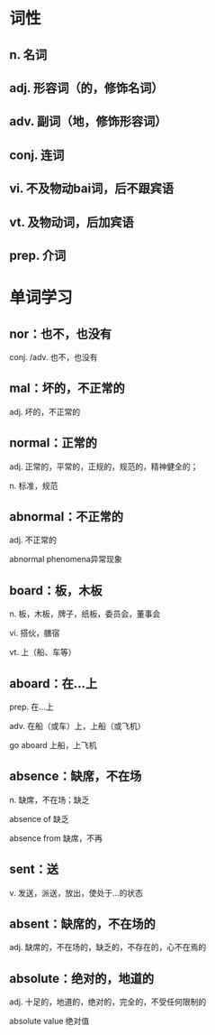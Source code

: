 # 词性

## n. 名词

## adj. 形容词（的，修饰名词）

## adv. 副词（地，修饰形容词）

## conj. 连词

## vi. 不及物动bai词，后不跟宾语

## vt. 及物动词，后加宾语

## prep. 介词

# 单词学习

## nor：也不，也没有

conj. /adv. 也不，也没有

## mal：坏的，不正常的

adj. 坏的，不正常的

## normal：正常的

adj. 正常的，平常的，正规的，规范的，精神健全的；

n. 标准，规范

## abnormal：不正常的

adj. 不正常的

abnormal phenomena异常现象

## board：板，木板

n. 板，木板，牌子，纸板，委员会，董事会

vi. 搭伙，膳宿

vt. 上（船、车等）

## aboard：在...上

prep. 在...上

adv. 在船（或车）上，上船（或飞机）

go aboard 上船，上飞机

## absence：缺席，不在场

n. 缺席，不在场；缺乏

absence of 缺乏

absence from 缺席，不再

## sent：送

v. 发送，派送，放出，使处于...的状态

## absent：缺席的，不在场的

adj. 缺席的，不在场的，缺乏的，不存在的，心不在焉的

## absolute：绝对的，地道的

adj. 十足的，地道的，绝对的，完全的，不受任何限制的

absolute value 绝对值